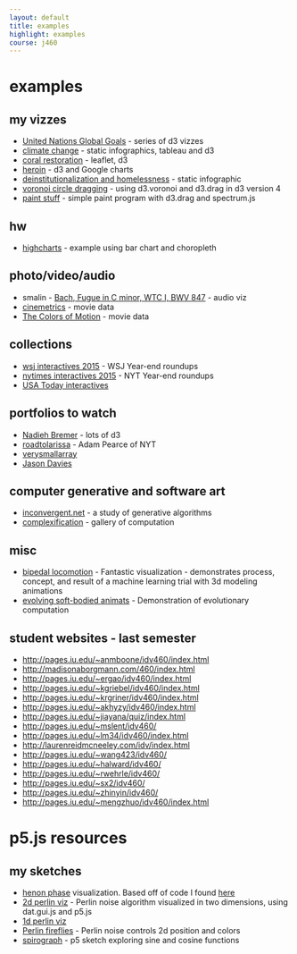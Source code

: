 ```yaml
---
layout: default
title: examples
highlight: examples
course: j460
---
```

# examples

## my vizzes
 * [United Nations Global Goals](http://saplumira.com/unglobalgoals/) - series of d3 vizzes
 * [climate change](http://nagu.io/projects/climate-change) - static infographics, tableau and d3
 * [coral restoration](http://nagu.io/projects/coral) - leaflet, d3
 * [heroin](http://nagu.io/heroin/projects/coral) - d3 and Google charts
 * [deinstitutionalization and homelessness](http://nagu.io/projects/homeless/deins.pdf) - static infographic
 * [voronoi circle dragging](http://codepen.io/novonagu/pen/oYZaPy) - using d3.voronoi and d3.drag in d3 version 4
 * [paint stuff](http://codepen.io/novonagu/pen/QGdvyw) - simple paint program with d3.drag and spectrum.js

## hw
 * [highcharts]({{site.baseurl}}/j460/viz/highcharts/) - example using bar chart and choropleth

## photo/video/audio
 * smalin - [Bach, Fugue in C minor, WTC I, BWV 847](https://youtu.be/0b93Bkdksek) - audio viz
 * [cinemetrics](http://cinemetrics.fredericbrodbeck.de/) - movie data
 * [The Colors of Motion](http://thecolorsofmotion.com/films) - movie data

## collections
 * [wsj interactives 2015](http://graphics.wsj.com/wsj-interactives-2015/) - WSJ Year-end roundups
 * [nytimes interactives 2015](http://www.nytimes.com/interactive/2015/us/year-in-interactive-storytelling.html) - NYT Year-end roundups
 * [USA Today interactives](http://www.usatoday.com/topic/E01C4890-85A2-4E0B-A3DD-58BD88E71251/interactive-graphics/)

## portfolios to watch
 * [Nadieh Bremer](http://www.visualcinnamon.com/) - lots of d3
 * [roadtolarissa](http://roadtolarissa.com/) - Adam Pearce of NYT
 * [verysmallarray](http://www.verysmallarray.com/)
 * [Jason Davies](https://www.jasondavies.com/)

## computer generative and software art
 * [inconvergent.net](http://inconvergent.net/) - a study of generative algorithms
 * [complexification](http://www.complexification.net/gallery/) - gallery of computation

## misc
 * [bipedal locomotion](https://youtu.be/pgaEE27nsQw) - Fantastic visualization - demonstrates process, concept, and result of a machine learning trial with 3d modeling animations
 * [evolving soft-bodied animats](https://youtu.be/CXTZHHQ7ZiQ) - Demonstration of evolutionary computation

## student websites - last semester
 * <http://pages.iu.edu/~anmboone/idv460/index.html>
 * <http://madisonaborgmann.com/460/index.html>
 * <http://pages.iu.edu/~ergao/idv460/index.html>
 * <http://pages.iu.edu/~kgriebel/idv460/index.html>
 * <http://pages.iu.edu/~krgriner/idv460/index.html>
 * <http://pages.iu.edu/~akhyzy/idv460/index.html>
 * <http://pages.iu.edu/~jiayana/quiz/index.html>
 * <http://pages.iu.edu/~mslent/idv460/>
 * <http://pages.iu.edu/~lm34/idv460/index.html>
 * <http://laurenreidmcneeley.com/idv/index.html>
 * <http://pages.iu.edu/~wang423/idv460/>
 * <http://pages.iu.edu/~halward/idv460/>
 * <http://pages.iu.edu/~rwehrle/idv460/>
 * <http://pages.iu.edu/~sx2/idv460/>
 * <http://pages.iu.edu/~zhinyin/idv460/>
 * <http://pages.iu.edu/~mengzhuo/idv460/index.html>

# p5.js resources
## my sketches
  * [henon phase](http://codepen.io/novonagu/pen/woLRwW) visualization. Based off of code I found [here](http://www.complexification.net/gallery/machines/henonPhase/)
  * [2d perlin viz](http://codepen.io/novonagu/pen/xRZqGJ) - Perlin noise algorithm visualized in two dimensions, using dat.gui.js and p5.js
  * [1d perlin viz]()
  * [Perlin fireflies](http://codepen.io/novonagu/pen/mOvNmx) - Perlin noise controls 2d position and colors
  * [spirograph](http://codepen.io/novonagu/pen/zoPBOY) - p5 sketch exploring sine and cosine functions